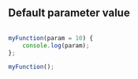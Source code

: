 ## Default parameter value

```javascript

myFunction(param = 10) {
    console.log(param);
};

myFunction();

```
